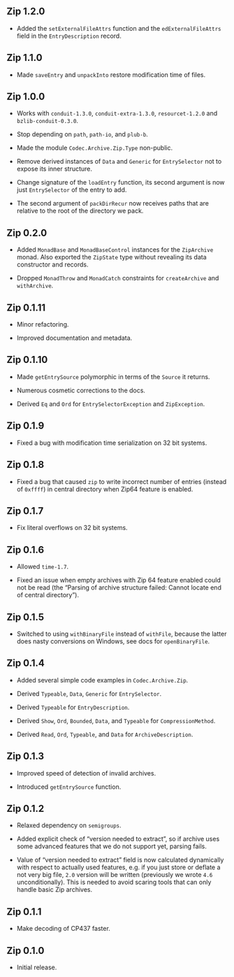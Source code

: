 ## Zip 1.2.0

* Added the `setExternalFileAttrs` function and the `edExternalFileAttrs`
  field in the `EntryDescription` record.

## Zip 1.1.0

* Made `saveEntry` and `unpackInto` restore modification time of files.

## Zip 1.0.0

* Works with `conduit-1.3.0`, `conduit-extra-1.3.0`, `resourcet-1.2.0` and
  `bzlib-conduit-0.3.0`.

* Stop depending on `path`, `path-io`, and `plub-b`.

* Made the module `Codec.Archive.Zip.Type` non-public.

* Remove derived instances of `Data` and `Generic` for `EntrySelector` not
  to expose its inner structure.

* Change signature of the `loadEntry` function, its second argument is now
  just `EntrySelector` of the entry to add.

* The second argument of `packDirRecur` now receives paths that are relative
  to the root of the directory we pack.

## Zip 0.2.0

* Added `MonadBase` and `MonadBaseControl` instances for the `ZipArchive`
  monad. Also exported the `ZipState` type without revealing its data
  constructor and records.

* Dropped `MonadThrow` and `MonadCatch` constraints for `createArchive` and
  `withArchive`.

## Zip 0.1.11

* Minor refactoring.

* Improved documentation and metadata.

## Zip 0.1.10

* Made `getEntrySource` polymorphic in terms of the `Source` it returns.

* Numerous cosmetic corrections to the docs.

* Derived `Eq` and `Ord` for `EntrySelectorException` and `ZipException`.

## Zip 0.1.9

* Fixed a bug with modification time serialization on 32 bit systems.

## Zip 0.1.8

* Fixed a bug that caused `zip` to write incorrect number of entries
  (instead of `0xffff`) in central directory when Zip64 feature is enabled.

## Zip 0.1.7

* Fix literal overflows on 32 bit systems.

## Zip 0.1.6

* Allowed `time-1.7`.

* Fixed an issue when empty archives with Zip 64 feature enabled could not
  be read (the “Parsing of archive structure failed: Cannot locate end of
  central directory”).

## Zip 0.1.5

* Switched to using `withBinaryFile` instead of `withFile`, because the
  latter does nasty conversions on Windows, see docs for `openBinaryFile`.

## Zip 0.1.4

* Added several simple code examples in `Codec.Archive.Zip`.

* Derived `Typeable`, `Data`, `Generic` for `EntrySelector`.

* Derived `Typeable` for `EntryDescription`.

* Derived `Show`, `Ord`, `Bounded`, `Data`, and `Typeable` for
  `CompressionMethod`.

* Derived `Read`, `Ord`, `Typeable`, and `Data` for `ArchiveDescription`.

## Zip 0.1.3

* Improved speed of detection of invalid archives.

* Introduced `getEntrySource` function.

## Zip 0.1.2

* Relaxed dependency on `semigroups`.

* Added explicit check of “version needed to extract”, so if archive uses
  some advanced features that we do not support yet, parsing fails.

* Value of “version needed to extract” field is now calculated dynamically
  with respect to actually used features, e.g. if you just store or deflate
  a not very big file, `2.0` version will be written (previously we wrote
  `4.6` unconditionally). This is needed to avoid scaring tools that can
  only handle basic Zip archives.

## Zip 0.1.1

* Make decoding of CP437 faster.

## Zip 0.1.0

* Initial release.
